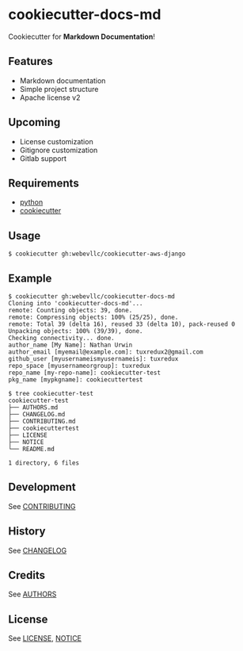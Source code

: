 # cookiecutter-docs-md
Cookiecutter for **Markdown Documentation**!

## Features
 - Markdown documentation
 - Simple project structure
 - Apache license v2

## Upcoming
 - License customization
 - Gitignore customization
 - Gitlab support

## Requirements
 - [python][1]
 - [cookiecutter][2]

## Usage
    $ cookiecutter gh:webevllc/cookiecutter-aws-django

## Example
    $ cookiecutter gh:webevllc/cookiecutter-docs-md
    Cloning into 'cookiecutter-docs-md'...
    remote: Counting objects: 39, done.
    remote: Compressing objects: 100% (25/25), done.
    remote: Total 39 (delta 16), reused 33 (delta 10), pack-reused 0
    Unpacking objects: 100% (39/39), done.
    Checking connectivity... done.
    author_name [My Name]: Nathan Urwin
    author_email [myemail@example.com]: tuxredux2@gmail.com
    github_user [myusernameismyusernameis]: tuxredux
    repo_space [myusernameorgroup]: tuxredux
    repo_name [my-repo-name]: cookiecutter-test
    pkg_name [mypkgname]: cookiecuttertest
    
    $ tree cookiecutter-test
    cookiecutter-test
    ├── AUTHORS.md
    ├── CHANGELOG.md
    ├── CONTRIBUTING.md
    ├── cookiecuttertest
    ├── LICENSE
    ├── NOTICE
    └── README.md

    1 directory, 6 files

## Development
See [CONTRIBUTING](CONTRIBUTING.md)

## History
See [CHANGELOG](CHANGELOG.md)

## Credits
See [AUTHORS](AUTHORS.md)

## License
See [LICENSE](LICENSE), [NOTICE](NOTICE)

[1]: https://www.python.org/downloads/
[2]: https://github.com/audreyr/cookiecutter

